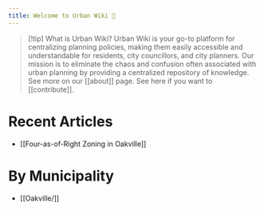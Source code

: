 ```yaml
---
title: Welcome to Urban Wiki 🏡
---
```


> [!tip] What is Urban Wiki?
> Urban Wiki is your go-to platform for centralizing planning policies, making them easily accessible and understandable for residents, city councillors, and city planners. Our mission is to eliminate the chaos and confusion often associated with urban planning by providing a centralized repository of knowledge. See more on our [[about]] page. See here if you want to [[contribute]].

# Recent Articles
- [[Four-as-of-Right Zoning in Oakville]]
# By Municipality
- [[Oakville/]]